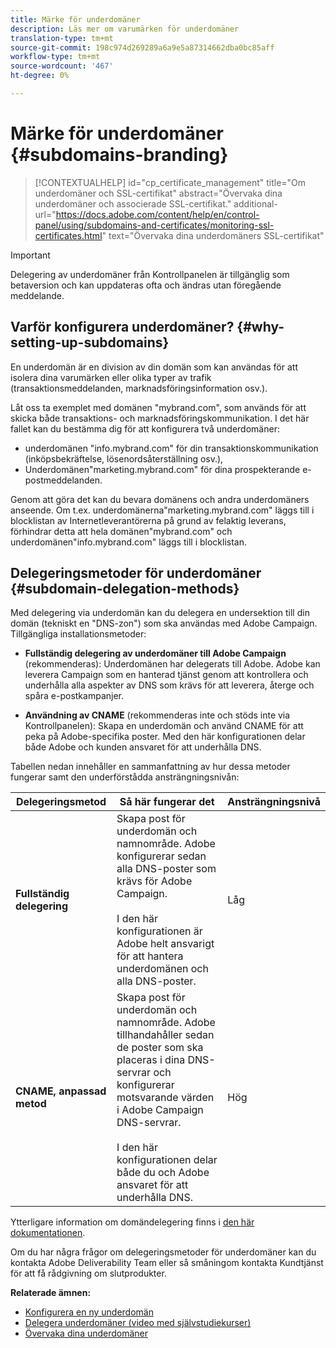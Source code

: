 ```yaml
---
title: Märke för underdomäner
description: Läs mer om varumärken för underdomäner
translation-type: tm+mt
source-git-commit: 198c974d269289a6a9e5a87314662dba0bc85aff
workflow-type: tm+mt
source-wordcount: '467'
ht-degree: 0%

---
```



# Märke för underdomäner {#subdomains-branding}

>[!CONTEXTUALHELP]
>id="cp_certificate_management"
>title="Om underdomäner och SSL-certifikat"
>abstract="Övervaka dina underdomäner och associerade SSL-certifikat."
>additional-url="https://docs.adobe.com/content/help/en/control-panel/using/subdomains-and-certificates/monitoring-ssl-certificates.html" text="Övervaka dina underdomäners SSL-certifikat"

>[!IMPORTANT]
>
>Delegering av underdomäner från Kontrollpanelen är tillgänglig som betaversion och kan uppdateras ofta och ändras utan föregående meddelande.

## Varför konfigurera underdomäner? {#why-setting-up-subdomains}

En underdomän är en division av din domän som kan användas för att isolera dina varumärken eller olika typer av trafik (transaktionsmeddelanden, marknadsföringsinformation osv.).

Låt oss ta exemplet med domänen &quot;mybrand.com&quot;, som används för att skicka både transaktions- och marknadsföringskommunikation. I det här fallet kan du bestämma dig för att konfigurera två underdomäner:

* underdomänen &quot;info.mybrand.com&quot; för din transaktionskommunikation (inköpsbekräftelse, lösenordsåterställning osv.),
* Underdomänen&quot;marketing.mybrand.com&quot; för dina prospekterande e-postmeddelanden.

Genom att göra det kan du bevara domänens och andra underdomäners anseende. Om t.ex. underdomänerna&quot;marketing.mybrand.com&quot; läggs till i blocklistan av Internetleverantörerna på grund av felaktig leverans, förhindrar detta att hela domänen&quot;mybrand.com&quot; och underdomänen&quot;info.mybrand.com&quot; läggs till i blocklistan.

## Delegeringsmetoder för underdomäner {#subdomain-delegation-methods}

Med delegering via underdomän kan du delegera en undersektion till din domän (tekniskt en &quot;DNS-zon&quot;) som ska användas med Adobe Campaign. Tillgängliga installationsmetoder:

* **Fullständig delegering av underdomäner till Adobe Campaign** (rekommenderas): Underdomänen har delegerats till Adobe. Adobe kan leverera Campaign som en hanterad tjänst genom att kontrollera och underhålla alla aspekter av DNS som krävs för att leverera, återge och spåra e-postkampanjer.

* **Användning av CNAME** (rekommenderas inte och stöds inte via Kontrollpanelen): Skapa en underdomän och använd CNAME för att peka på Adobe-specifika poster. Med den här konfigurationen delar både Adobe och kunden ansvaret för att underhålla DNS.

Tabellen nedan innehåller en sammanfattning av hur dessa metoder fungerar samt den underförstådda ansträngningsnivån:

| Delegeringsmetod | Så här fungerar det | Ansträngningsnivå |
|---|---|---|
| **Fullständig delegering** | Skapa post för underdomän och namnområde. Adobe konfigurerar sedan alla DNS-poster som krävs för Adobe Campaign.<br/><br/>I den här konfigurationen är Adobe helt ansvarigt för att hantera underdomänen och alla DNS-poster. | Låg |
| **CNAME, anpassad metod** | Skapa post för underdomän och namnområde. Adobe tillhandahåller sedan de poster som ska placeras i dina DNS-servrar och konfigurerar motsvarande värden i Adobe Campaign DNS-servrar.<br/><br/>I den här konfigurationen delar både du och Adobe ansvaret för att underhålla DNS. | Hög |

Ytterligare information om domändelegering finns i [den här dokumentationen](https://helpx.adobe.com/campaign/kb/domain-name-delegation.html).

Om du har några frågor om delegeringsmetoder för underdomäner kan du kontakta Adobe Deliverability Team eller så småningom kontakta Kundtjänst för att få rådgivning om slutprodukter.

**Relaterade ämnen:**

* [Konfigurera en ny underdomän](../../subdomains-certificates/using/setting-up-new-subdomain.md)
* [Delegera underdomäner (video med självstudiekurser)](https://docs.adobe.com/content/help/en/campaign-learn/campaign-standard-tutorials/administrating/control-panel/subdomain-delegation.html)
* [Övervaka dina underdomäner](../../subdomains-certificates/using/monitoring-subdomains.md)
